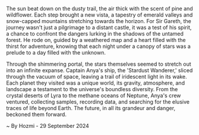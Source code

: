 
The sun beat down on the dusty trail, the air thick with the scent of pine and wildflower.  Each step brought a new vista, a tapestry of emerald valleys and snow-capped mountains stretching towards the horizon. For Sir Gareth, the journey wasn't just a pilgrimage to a distant castle, it was a test of his spirit, a chance to confront the dangers lurking in the shadows of the untamed forest. He rode on, guided by a weathered map and a heart filled with the thirst for adventure, knowing that each night under a canopy of stars was a prelude to a day filled with the unknown.

Through the shimmering portal, the stars themselves seemed to stretch out into an infinite expanse.  Captain Anya's ship, the 'Stardust Wanderer,' sliced through the vacuum of space, leaving a trail of iridescent light in its wake. Each planet they visited was a unique world, its gravity, atmosphere, and landscape a testament to the universe's boundless diversity. From the crystal deserts of Lyra to the methane oceans of Neptune, Anya's crew ventured, collecting samples, recording data, and searching for the elusive traces of life beyond Earth. The future, in all its grandeur and danger, beckoned them forward. 

~ By Hozmi - 29 September 2024
